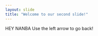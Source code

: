 ```yaml
---
layout: slide
title: "Welcome to our second slide!"
---
```

HEY NANBA
Use the left arrow to go back!
